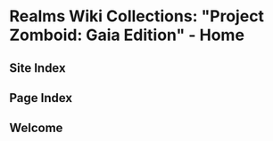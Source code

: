 # Realms Wiki Collections: "Project Zomboid: Gaia Edition" - Home

## Site Index


## Page Index

## Welcome

